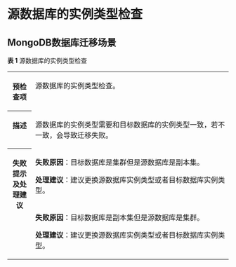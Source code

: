 # 源数据库的实例类型检查<a name="drs_11_0046"></a>

## MongoDB数据库迁移场景<a name="section1589154364416"></a>

**表 1**  源数据库的实例类型检查

<a name="table18108192214474"></a>
<table><tbody><tr id="row19108192294711"><th class="firstcol" valign="top" width="11%" id="mcps1.2.3.1.1"><p id="p191087222477"><a name="p191087222477"></a><a name="p191087222477"></a><strong id="b13108162214473"><a name="b13108162214473"></a><a name="b13108162214473"></a>预检查项</strong></p>
</th>
<td class="cellrowborder" valign="top" width="89%" headers="mcps1.2.3.1.1 "><p id="p01081022104711"><a name="p01081022104711"></a><a name="p01081022104711"></a>源数据库的实例类型检查。</p>
</td>
</tr>
<tr id="row3108132254714"><th class="firstcol" valign="top" width="11%" id="mcps1.2.3.2.1"><p id="p1710810224473"><a name="p1710810224473"></a><a name="p1710810224473"></a><strong id="b510892211472"><a name="b510892211472"></a><a name="b510892211472"></a>描述</strong></p>
</th>
<td class="cellrowborder" valign="top" width="89%" headers="mcps1.2.3.2.1 "><p id="p15372705185323"><a name="p15372705185323"></a><a name="p15372705185323"></a>源数据库的实例类型需要和目标数据库的实例类型一致，若不一致，会导致迁移失败。</p>
</td>
</tr>
<tr id="row212432224711"><th class="firstcol" rowspan="2" valign="top" width="11%" id="mcps1.2.3.3.1"><p id="p1412462211472"><a name="p1412462211472"></a><a name="p1412462211472"></a><strong id="b111246227470"><a name="b111246227470"></a><a name="b111246227470"></a>失败提示及<strong id="b15891153114115"><a name="b15891153114115"></a><a name="b15891153114115"></a>处理建议</strong></strong></p>
</th>
<td class="cellrowborder" valign="top" width="89%" headers="mcps1.2.3.3.1 "><p id="p95461131184512"><a name="p95461131184512"></a><a name="p95461131184512"></a><strong id="b3546173114510"><a name="b3546173114510"></a><a name="b3546173114510"></a>失败原因</strong>：目标数据库是集群但是源数据库是副本集。</p>
<p id="p7752512363"><a name="p7752512363"></a><a name="p7752512363"></a><strong id="b1248119315515"><a name="b1248119315515"></a><a name="b1248119315515"></a>处理建议</strong>：建议更换源数据库实例类型或者目标数据库实例类型。</p>
</td>
</tr>
<tr id="row1658813334118"><td class="cellrowborder" valign="top" headers="mcps1.2.3.3.1 "><p id="p106031433154112"><a name="p106031433154112"></a><a name="p106031433154112"></a><strong id="b175371317114218"><a name="b175371317114218"></a><a name="b175371317114218"></a>失败原因</strong>：目标数据库是副本集但是源数据库是集群。</p>
<p id="p9322105994110"><a name="p9322105994110"></a><a name="p9322105994110"></a><strong id="b188412335519"><a name="b188412335519"></a><a name="b188412335519"></a>处理建议</strong>：建议更换源数据库实例类型或者目标数据库实例类型。</p>
</td>
</tr>
</tbody>
</table>

